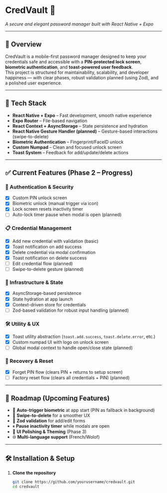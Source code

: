 # CredVault 🔐  
*A secure and elegant password manager built with React Native + Expo*

---

## 📖 Overview  
CredVault is a mobile-first password manager designed to keep your credentials safe and accessible with a **PIN-protected lock screen**, **biometric authentication**, and **toast-powered user feedback**.  
This project is structured for maintainability, scalability, and developer happiness — with clear phases, robust validation planned (using Zod), and a polished user experience.

---

## 🚀 Tech Stack
- **React Native + Expo** – Fast development, smooth native experience
- **Expo Router** – File-based navigation
- **React Context + AsyncStorage** – State persistence and hydration
- **React Native Gesture Handler (planned)** – Gesture-based interactions (swipe-to-delete)
- **Biometric Authentication** – Fingerprint/FaceID unlock
- **Custom Numpad** – Clean and focused unlock screen
- **Toast System** – Feedback for add/update/delete actions

---

## ✅ Current Features (Phase 2 – Progress)

### 🔑 Authentication & Security
- [x] Custom PIN unlock screen
- [x] Biometric unlock (manual trigger via icon)
- [x] Lock screen resets inactivity timer
- [ ] Auto-lock timer pause when modal is open (planned)

### 📋 Credential Management
- [x] Add new credential with validation (basic)
- [x] Toast notification on add success
- [x] Delete credential via modal confirmation
- [x] Toast notification on delete success
- [ ] Edit credential flow (planned)
- [ ] Swipe-to-delete gesture (planned)

### 🧩 Infrastructure & State
- [x] AsyncStorage-based persistence
- [x] State hydration at app launch
- [x] Context-driven store for credentials
- [ ] Zod-based validation for robust input handling (planned)

### 🛠 Utility & UX
- [x] Toast utility abstraction (`toast.add.success`, `toast.delete.error`, etc.)
- [x] Custom numpad UI with logo on unlock screen
- [ ] Global modal context to handle open/close state (planned)

### 🔄 Recovery & Reset
- [x] Forget PIN flow (clears PIN + returns to setup screen)
- [ ] Factory reset flow (clears all credentials + PIN) (planned)

---

## 📅 Roadmap (Upcoming Features)
- 🔄 **Auto-trigger biometric** at app start (PIN as fallback in background)
- 🧹 **Swipe-to-delete** for a smoother UX
- 🧪 **Zod validation** for add/edit forms
- ⏸ **Pause inactivity timer** while modals are open
- 🎨 **UI Polishing & Theming** (Phase 3)
- 🌐 **Multi-language support** (French/Wolof)

---

## 🛠 Installation & Setup

1. **Clone the repository**
   ```sh
   git clone https://github.com/yourusername/credvault.git
   cd credvault